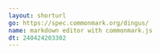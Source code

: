 ```yaml
---
layout: shorturl
go: https://spec.commonmark.org/dingus/
name: markdown editor with commonmark.js
dt: 240424203302
---
```

